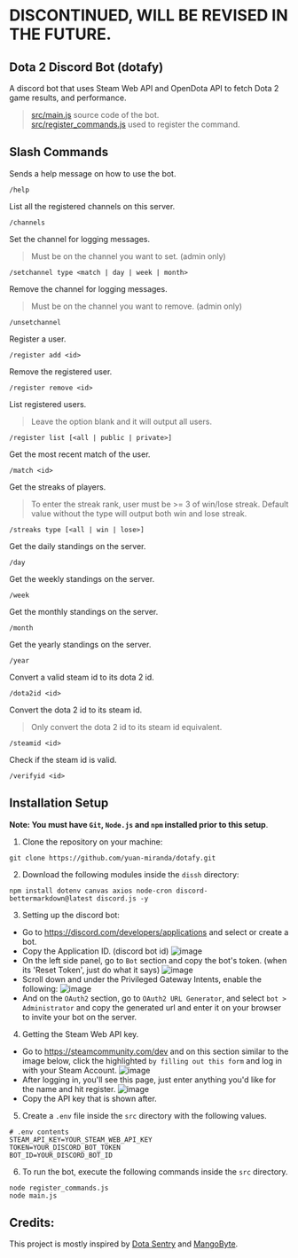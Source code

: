 # DISCONTINUED, WILL BE REVISED IN THE FUTURE.

## Dota 2 Discord Bot (dotafy)
A discord bot that uses Steam Web API and OpenDota API to fetch Dota 2 game results, and performance.
> [src/main.js](https://github.com/yuan-miranda/dotafy/blob/main/src/main.js) source code of the bot.<br>
> [src/register_commands.js](https://github.com/yuan-miranda/dotafy/blob/main/src/register_commands.js) used to register the command.

## Slash Commands
Sends a help message on how to use the bot.
```
/help
```
List all the registered channels on this server.
```
/channels
```
Set the channel for logging messages.
> Must be on the channel you want to set. (admin only)
```
/setchannel type <match | day | week | month>
```
Remove the channel for logging messages.
> Must be on the channel you want to remove. (admin only)
```
/unsetchannel
```
Register a user.
```
/register add <id>
```
Remove the registered user.
```
/register remove <id>
```
List registered users.
> Leave the option blank and it will output all users.<br>
```
/register list [<all | public | private>]
```
Get the most recent match of the user.
```
/match <id>
```
Get the streaks of players.
> To enter the streak rank, user must be >= 3 of win/lose streak. Default value without the type will output both win and lose streak.<br>
```
/streaks type [<all | win | lose>]
```
Get the daily standings on the server.
```
/day
```
Get the weekly standings on the server.
```
/week
```
Get the monthly standings on the server.
```
/month
```
Get the yearly standings on the server.
```
/year
```
Convert a valid steam id to its dota 2 id.
```
/dota2id <id>
```
Convert the dota 2 id to its steam id.
> Only convert the dota 2 id to its steam id equivalent.
```
/steamid <id>
```
Check if the steam id is valid.
```
/verifyid <id>
```

## Installation Setup
**Note: You must have `Git`, `Node.js` and `npm` installed prior to this setup**.<br>
1. Clone the repository on your machine:
```
git clone https://github.com/yuan-miranda/dotafy.git
```
2. Download the following modules inside the `dissh` directory:
```
npm install dotenv canvas axios node-cron discord-bettermarkdown@latest discord.js -y
```
3. Setting up the discord bot:
  - Go to https://discord.com/developers/applications and select or create a bot.
  - Copy the Application ID. (discord bot id) ![image](https://github.com/yuan-miranda/dissh/assets/142481797/dba230d1-a107-4ea1-9340-96404ce52b09)
  - On the left side panel, go to `Bot` section and copy the bot's token. (when its 'Reset Token', just do what it says) ![image](https://github.com/yuan-miranda/dissh/assets/142481797/5ac4ace5-e070-49ba-8b8b-adf79b2db77f)
  - Scroll down and under the Privileged Gateway Intents, enable the following: ![image](https://github.com/yuan-miranda/dissh/assets/142481797/06396840-0b32-4056-a9aa-56cb44f4cc66)
  - And on the `OAuth2` section, go to `OAuth2 URL Generator`, and select `bot > Administrator` and copy the generated url and enter it on your browser to invite your bot on the server.
4. Getting the Steam Web API key.
  - Go to https://steamcommunity.com/dev and on this section similar to the image below, click the highlighted `by filling out this form` and log in with your Steam Account. ![image](https://github.com/yuan-miranda/dotafy/assets/142481797/7fe5de6e-a937-4fa0-8456-1c31ba6d2b10)
  - After logging in, you'll see this page, just enter anything you'd like for the name and hit register. ![image](https://github.com/yuan-miranda/dotafy/assets/142481797/5e626200-4639-4fed-9af2-f1a383e7de60)
  - Copy the API key that is shown after.
5. Create a `.env` file inside the `src` directory with the following values.
```
# .env contents
STEAM_API_KEY=YOUR_STEAM_WEB_API_KEY
TOKEN=YOUR_DISCORD_BOT_TOKEN
BOT_ID=YOUR_DISCORD_BOT_ID
```
6. To run the bot, execute the following commands inside the `src` directory.
```
node register_commands.js
node main.js
```

## Credits:
This project is mostly inspired by [Dota Sentry](https://dotasentry.net/) and [MangoByte](https://github.com/mdiller/MangoByte).

